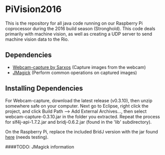# PiVision2016

This is the repository for all java code running on our Raspberry Pi coprocessor during the 2016 build season (Stronghold). This code deals primarily with machine vision, as well as creating a UDP server to send machine vision data to the Rio.

## Dependencies

* [Webcam-capture by Sarxos](https://github.com/sarxos/webcam-capture) (Capture images from the webcam)
* [JMagick](http://www.jmagick.org/6.4.0/) (Perform common operations on captured images)

## Installing Dependencies

For Webcam-capture, download the latest release (v0.3.10), then unzip somewhere safe on your computer. Next go to Eclipse, right click the project, and click Build Path --> Add External Archives..., then select webcam-capture-0.3.10.jar in the folder you extracted. Repeat the process for slf4j-api-1.7.2.jar and bridj-0.6.2.jar (found in the 'lib' subdirectory).

On the Raspberry Pi, replace the included BridJ version with the jar found [here](https://oss.sonatype.org/content/repositories/snapshots/com/nativelibs4java/bridj/0.6.3-SNAPSHOT/bridj-0.6.3-20130316.190111-13.jar) (needs testing).

####TODO: JMagick information
